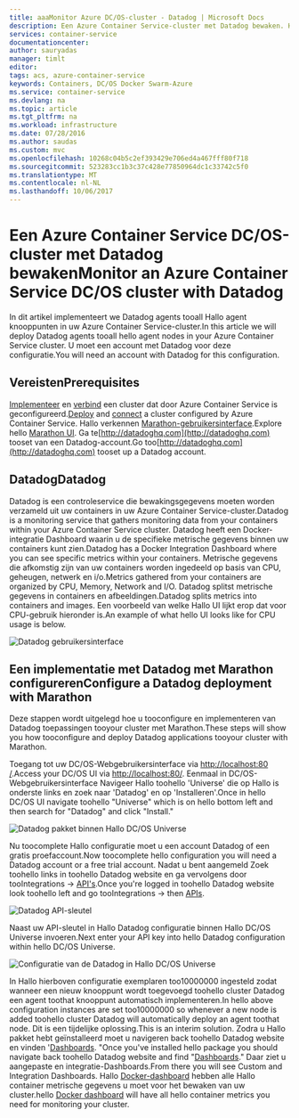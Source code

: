 ```yaml
---
title: aaaMonitor Azure DC/OS-cluster - Datadog | Microsoft Docs
description: Een Azure Container Service-cluster met Datadog bewaken. Hallo DC/OS web UI toodeploy hello Datadog agents tooyour cluster gebruiken.
services: container-service
documentationcenter: 
author: sauryadas
manager: timlt
editor: 
tags: acs, azure-container-service
keywords: Containers, DC/OS Docker Swarm-Azure
ms.service: container-service
ms.devlang: na
ms.topic: article
ms.tgt_pltfrm: na
ms.workload: infrastructure
ms.date: 07/28/2016
ms.author: saudas
ms.custom: mvc
ms.openlocfilehash: 10268c04b5c2ef393429e706ed4a467fff80f718
ms.sourcegitcommit: 523283cc1b3c37c428e77850964dc1c33742c5f0
ms.translationtype: MT
ms.contentlocale: nl-NL
ms.lasthandoff: 10/06/2017
---
```

# <a name="monitor-an-azure-container-service-dcos-cluster-with-datadog"></a><span data-ttu-id="3ee89-105">Een Azure Container Service DC/OS-cluster met Datadog bewaken</span><span class="sxs-lookup"><span data-stu-id="3ee89-105">Monitor an Azure Container Service DC/OS cluster with Datadog</span></span>
<span data-ttu-id="3ee89-106">In dit artikel implementeert we Datadog agents tooall Hallo agent knooppunten in uw Azure Container Service-cluster.</span><span class="sxs-lookup"><span data-stu-id="3ee89-106">In this article we will deploy Datadog agents tooall hello agent nodes in your Azure Container Service cluster.</span></span> <span data-ttu-id="3ee89-107">U moet een account met Datadog voor deze configuratie.</span><span class="sxs-lookup"><span data-stu-id="3ee89-107">You will need an account with Datadog for this configuration.</span></span> 

## <a name="prerequisites"></a><span data-ttu-id="3ee89-108">Vereisten</span><span class="sxs-lookup"><span data-stu-id="3ee89-108">Prerequisites</span></span>
<span data-ttu-id="3ee89-109">[Implementeer](container-service-deployment.md) en [verbind](../container-service-connect.md) een cluster dat door Azure Container Service is geconfigureerd.</span><span class="sxs-lookup"><span data-stu-id="3ee89-109">[Deploy](container-service-deployment.md) and [connect](../container-service-connect.md) a cluster configured by Azure Container Service.</span></span> <span data-ttu-id="3ee89-110">Hallo verkennen [Marathon-gebruikersinterface](container-service-mesos-marathon-ui.md).</span><span class="sxs-lookup"><span data-stu-id="3ee89-110">Explore hello [Marathon UI](container-service-mesos-marathon-ui.md).</span></span> <span data-ttu-id="3ee89-111">Ga te[http://datadoghq.com](http://datadoghq.com) tooset van een Datadog-account.</span><span class="sxs-lookup"><span data-stu-id="3ee89-111">Go too[http://datadoghq.com](http://datadoghq.com) tooset up a Datadog account.</span></span> 

## <a name="datadog"></a><span data-ttu-id="3ee89-112">Datadog</span><span class="sxs-lookup"><span data-stu-id="3ee89-112">Datadog</span></span>
<span data-ttu-id="3ee89-113">Datadog is een controleservice die bewakingsgegevens moeten worden verzameld uit uw containers in uw Azure Container Service-cluster.</span><span class="sxs-lookup"><span data-stu-id="3ee89-113">Datadog is a monitoring service that gathers monitoring data from your containers within your Azure Container Service cluster.</span></span> <span data-ttu-id="3ee89-114">Datadog heeft een Docker-integratie Dashboard waarin u de specifieke metrische gegevens binnen uw containers kunt zien.</span><span class="sxs-lookup"><span data-stu-id="3ee89-114">Datadog has a Docker Integration Dashboard where you can see specific metrics within your containers.</span></span> <span data-ttu-id="3ee89-115">Metrische gegevens die afkomstig zijn van uw containers worden ingedeeld op basis van CPU, geheugen, netwerk en i/o.</span><span class="sxs-lookup"><span data-stu-id="3ee89-115">Metrics gathered from your containers are organized by CPU, Memory, Network and I/O.</span></span> <span data-ttu-id="3ee89-116">Datadog splitst metrische gegevens in containers en afbeeldingen.</span><span class="sxs-lookup"><span data-stu-id="3ee89-116">Datadog splits metrics into containers and images.</span></span> <span data-ttu-id="3ee89-117">Een voorbeeld van welke Hallo UI lijkt erop dat voor CPU-gebruik hieronder is.</span><span class="sxs-lookup"><span data-stu-id="3ee89-117">An example of what hello UI looks like for CPU usage is below.</span></span>

![Datadog gebruikersinterface](./media/container-service-monitoring/datadog4.png)

## <a name="configure-a-datadog-deployment-with-marathon"></a><span data-ttu-id="3ee89-119">Een implementatie met Datadog met Marathon configureren</span><span class="sxs-lookup"><span data-stu-id="3ee89-119">Configure a Datadog deployment with Marathon</span></span>
<span data-ttu-id="3ee89-120">Deze stappen wordt uitgelegd hoe u tooconfigure en implementeren van Datadog toepassingen tooyour cluster met Marathon.</span><span class="sxs-lookup"><span data-stu-id="3ee89-120">These steps will show you how tooconfigure and deploy Datadog applications tooyour cluster with Marathon.</span></span> 

<span data-ttu-id="3ee89-121">Toegang tot uw DC/OS-Webgebruikersinterface via [http://localhost:80 /](http://localhost:80/).</span><span class="sxs-lookup"><span data-stu-id="3ee89-121">Access your DC/OS UI via [http://localhost:80/](http://localhost:80/).</span></span> <span data-ttu-id="3ee89-122">Eenmaal in DC/OS-Webgebruikersinterface Navigeer Hallo toohello 'Universe' die op Hallo is onderste links en zoek naar 'Datadog' en op 'Installeren'.</span><span class="sxs-lookup"><span data-stu-id="3ee89-122">Once in hello DC/OS UI navigate toohello "Universe" which is on hello bottom left and then search for "Datadog" and click "Install."</span></span>

![Datadog pakket binnen Hallo DC/OS Universe](./media/container-service-monitoring/datadog1.png)

<span data-ttu-id="3ee89-124">Nu toocomplete Hallo configuratie moet u een account Datadog of een gratis proefaccount.</span><span class="sxs-lookup"><span data-stu-id="3ee89-124">Now toocomplete hello configuration you will need a Datadog account or a free trial account.</span></span> <span data-ttu-id="3ee89-125">Nadat u bent aangemeld Zoek toohello links in toohello Datadog website en ga vervolgens door tooIntegrations -> [API's](https://app.datadoghq.com/account/settings#api).</span><span class="sxs-lookup"><span data-stu-id="3ee89-125">Once you're logged in toohello Datadog website look toohello left and go tooIntegrations -> then [APIs](https://app.datadoghq.com/account/settings#api).</span></span> 

![Datadog API-sleutel](./media/container-service-monitoring/datadog2.png)

<span data-ttu-id="3ee89-127">Naast uw API-sleutel in Hallo Datadog configuratie binnen Hallo DC/OS Universe invoeren.</span><span class="sxs-lookup"><span data-stu-id="3ee89-127">Next enter your API key into hello Datadog configuration within hello DC/OS Universe.</span></span> 

![Configuratie van de Datadog in Hallo DC/OS Universe](./media/container-service-monitoring/datadog3.png) 

<span data-ttu-id="3ee89-129">In Hallo hierboven configuratie exemplaren too10000000 ingesteld zodat wanneer een nieuw knooppunt wordt toegevoegd toohello cluster Datadog een agent toothat knooppunt automatisch implementeren.</span><span class="sxs-lookup"><span data-stu-id="3ee89-129">In hello above configuration instances are set too10000000 so whenever a new node is added toohello cluster Datadog will automatically deploy an agent toothat node.</span></span> <span data-ttu-id="3ee89-130">Dit is een tijdelijke oplossing.</span><span class="sxs-lookup"><span data-stu-id="3ee89-130">This is an interim solution.</span></span> <span data-ttu-id="3ee89-131">Zodra u Hallo pakket hebt geïnstalleerd moet u navigeren back toohello Datadog website en vinden '[Dashboards](https://app.datadoghq.com/dash/list). "</span><span class="sxs-lookup"><span data-stu-id="3ee89-131">Once you've installed hello package you should navigate back toohello Datadog website and find "[Dashboards](https://app.datadoghq.com/dash/list)."</span></span> <span data-ttu-id="3ee89-132">Daar ziet u aangepaste en integratie-Dashboards.</span><span class="sxs-lookup"><span data-stu-id="3ee89-132">From there you will see Custom and Integration Dashboards.</span></span> <span data-ttu-id="3ee89-133">Hallo [Docker-dashboard](https://app.datadoghq.com/screen/integration/docker) hebben alle Hallo container metrische gegevens u moet voor het bewaken van uw cluster.</span><span class="sxs-lookup"><span data-stu-id="3ee89-133">hello [Docker dashboard](https://app.datadoghq.com/screen/integration/docker) will have all hello container metrics you need for monitoring your cluster.</span></span> 

